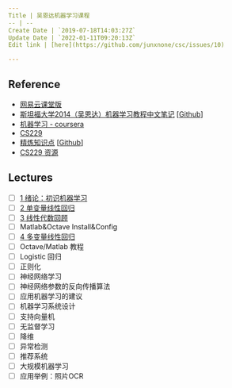 ```yaml
---
Title | 吴恩达机器学习课程
-- | --
Create Date | `2019-07-18T14:03:27Z`
Update Date | `2022-01-11T09:20:13Z`
Edit link | [here](https://github.com/junxnone/csc/issues/10)

---
```

## Reference
- [网易云课堂版](https://study.163.com/course/courseMain.htm?courseId=1004570029)
- [斯坦福大学2014（吴恩达）机器学习教程中文笔记](http://www.ai-start.com/ml2014/) [[Github](https://github.com/fengdu78/Coursera-ML-AndrewNg-Notes)]
- [机器学习 - coursera](https://www.coursera.org/learn/machine-learning)
- [CS229](http://cs229.stanford.edu/)
- [精炼知识点](https://stanford.edu/~shervine/teaching/) [[Github](https://github.com/afshinea/stanford-cs-229-machine-learning/tree/master)]
- [CS229 资源](http://cs229.stanford.edu/summer2019/)

## Lectures

- [ ] [1 绪论：初识机器学习](/吴恩达机器学习课程_1_绪论)
- [ ] [2 单变量线性回归](/吴恩达机器学习课程_2_单变量线性回归)
- [ ] [3 线性代数回顾](/吴恩达机器学习课程_3_线性代数回顾)
- [ ] Matlab&Octave Install&Config
- [ ] [4 多变量线性回归](/吴恩达机器学习课程_4_多变量线性回归)
- [ ] Octave/Matlab 教程
- [ ] Logistic 回归
- [ ] 正则化
- [ ] 神经网络学习
- [ ] 神经网络参数的反向传播算法
- [ ] 应用机器学习的建议
- [ ] 机器学习系统设计
- [ ] 支持向量机
- [ ] 无监督学习
- [ ] 降维
- [ ] 异常检测
- [ ] 推荐系统
- [ ] 大规模机器学习
- [ ] 应用举例：照片OCR
